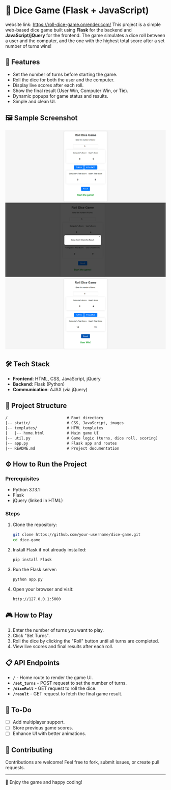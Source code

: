 # 🎲 Dice Game (Flask + JavaScript)
website link: https://roll-dice-game.onrender.com/ 
This project is a simple web-based dice game built using **Flask** for the backend and **JavaScript/jQuery** for the frontend. The game simulates a dice roll between a user and the computer, and the one with the highest total score after a set number of turns wins!

## 🚀 Features
- Set the number of turns before starting the game.
- Roll the dice for both the user and the computer.
- Display live scores after each roll.
- Show the final result (User Win, Computer Win, or Tie).
- Dynamic popups for game status and results.
- Simple and clean UI.
## 🖼️ Sample Screenshot
![Game Screenshot](./static/img/img1.png)
![Game Screenshot](./static/img/img2.png)
![Game Screenshot](./static/img/img3.png)


## 🛠️ Tech Stack
- **Frontend**: HTML, CSS, JavaScript, jQuery
- **Backend**: Flask (Python)
- **Communication**: AJAX (via jQuery)

## 📂 Project Structure
```
/                          # Root directory
|-- static/                # CSS, JavaScript, images
|-- templates/             # HTML templates
|   |-- home.html          # Main game UI
|-- util.py                # Game logic (turns, dice roll, scoring)
|-- app.py                 # Flask app and routes
|-- README.md              # Project documentation
```

## ⚙️ How to Run the Project
### Prerequisites
- Python 3.13.1
- Flask
- jQuery (linked in HTML)

### Steps
1. Clone the repository:
   ```bash
   git clone https://github.com/your-username/dice-game.git
   cd dice-game
   ```
2. Install Flask if not already installed:
   ```bash
   pip install Flask
   ```
3. Run the Flask server:
   ```bash
   python app.py
   ```
4. Open your browser and visit:
   ```
   http://127.0.0.1:5000
   ```

## 🎮 How to Play
1. Enter the number of turns you want to play.
2. Click "Set Turns".
3. Roll the dice by clicking the "Roll" button until all turns are completed.
4. View live scores and final results after each roll.

## 📋 API Endpoints
- **`/`** - Home route to render the game UI.
- **`/set_turns`** - POST request to set the number of turns.
- **`/diceRoll`** - GET request to roll the dice.
- **`/result`** - GET request to fetch the final game result.

## 📝 To-Do
- [ ] Add multiplayer support.
- [ ] Store previous game scores.
- [ ] Enhance UI with better animations.

## 🤝 Contributing
Contributions are welcome! Feel free to fork, submit issues, or create pull requests.


---
🎉 Enjoy the game and happy coding!

